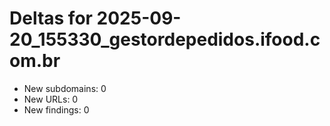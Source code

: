 # Deltas for 2025-09-20_155330_gestordepedidos.ifood.com.br
- New subdomains: 0
- New URLs: 0
- New findings: 0
